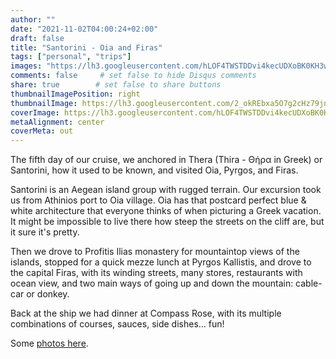 ```yaml
---
author: ""
date: "2021-11-02T04:00:24+02:00"
draft: false
title: "Santorini - Oia and Firas"
tags: ["personal", "trips"]
images: "https://lh3.googleusercontent.com/hLOF4TWSTDDvi4kecUDXoBK0KH3wMLSiRb6-R9HmF5GC8RPFk3Vl3OOOD44w0pfMjyLdrOXMNZfAAbDoyzG9HptWUGpF6Yl3YvFCcjrv8EN8A1_F7toldAHXkyT0hpZVRl3G8r9nTOg=w1920-h1080"
comments: false     # set false to hide Disqus comments
share: true        # set false to share buttons
thumbnailImagePosition: right
thumbnailImage: https://lh3.googleusercontent.com/2_okREbxa5O7g2cHz79jnhwzwLPmSXYIouuUtL__6q6Bf13EMWvrwC0EruyxO4jDdRP3gxnhNhu8l-wyyq-LNueHLQ42_ntee2mC9oS2N6p0g7UEENoepyREW_68J6Qujf8ihIfuWUI=w1920-h1080
coverImage: https://lh3.googleusercontent.com/hLOF4TWSTDDvi4kecUDXoBK0KH3wMLSiRb6-R9HmF5GC8RPFk3Vl3OOOD44w0pfMjyLdrOXMNZfAAbDoyzG9HptWUGpF6Yl3YvFCcjrv8EN8A1_F7toldAHXkyT0hpZVRl3G8r9nTOg=w1920-h1080
metaAlignment: center
coverMeta: out
---
```


The fifth day of our cruise, we anchored in Thera (Thira - Θήρα in Greek) or Santorini, how it used to be known, and visited Oia, Pyrgos, and Firas.

<!--more-->

Santorini is an Aegean island group with rugged terrain. Our excursion took us from Athinios port to Oia village. Oia has that postcard perfect blue & white architecture that everyone thinks of when picturing a Greek vacation. It might be impossible to live there how steep the streets on the cliff are, but it sure it's pretty.

Then we drove to Profitis Ilias monastery for mountaintop views of the islands, stopped for a quick mezze lunch at Pyrgos Kallistis, and drove to the capital Firas, with its winding streets, many stores, restaurants with ocean view, and two main ways of going up and down the mountain: cable-car or donkey.

Back at the ship we had dinner at Compass Rose, with its multiple combinations of courses, sauces, side dishes... fun!

Some [photos here](https://photos.app.goo.gl/c955VdXVmcLHhYJv9).
